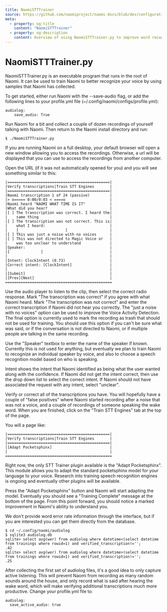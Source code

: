```yaml
---
title: NaomiSTTTrainer
source: https://github.com/naomiproject/naomi-docs/blob/dev/configuration/sttt.md
meta:
  - property: og:title
    content: "NaomiSTTTrainer"
  - property: og:description
    content: Overview of using NaomiSTTTrainer.py to improve word recognition rates
---
```


# NaomiSTTTrainer.py

NaomiSTTTrainer.py is an executable program that runs in the root of Naomi.
It can be used to train Naomi to better recognize your voice by using samples
that Naomi has collected.

To get started, either run Naomi with the --save-audio flag, or add the
following lines to your profile.yml file (~/.config/naomi/configs/profile.yml):

```
audiolog:
    save_audio: True
```

Run Naomi for a bit and collect a couple of dozen recordings of yourself talking
with Naomi. Then return to the Naomi install directory and run:

```
$ ./NaomiSTTTrainer.py
```

If you are running Naomi on a full desktop, your default browser will open a
new window allowing you to access the recordings. Otherwise, a url will be
displayed that you can use to access the recordings from another computer.

Open the URL (if it was not automatically opened for you) and you will see
something similar to this:

```
|==============================================|
|Verify transcriptions|Train STT Engines       |
|==============================================|
|Naomi transcription 1 of 24 (passive)         |
|> o===== 0:00/0:03 < ====o                    |
|Naomi heard "NAOMI WHAT TIME IS IT"           |
|What did you hear?                            |
|[ ] The transcription was correct. I heard the|
|    same thing                                |
|[ ] The transcription was not correct. This is|
|    what I heard:                             |
|    [                     ]                   |
|[ ] This was just a noise with no voices      |
|[ ] This was not directed to Magic Voice or   |
|    was too unclear to understand             |
|Speaker:                                      |
|[              ]                              |
|                                              |
|Intent: ClockIntent (0.73)                    |
|Correct intent: [ClockIntent]                 |
|                                              |
|[Submit]                                      |
|[Prev][Next]                                  |
================================================
```

Use the audio player to listen to the clip, then select the correct radio response.
Mark "The transcription was correct" if you agree with what Naomi heard.
Mark "The transcription was not correct" and enter the correct transcription if Naomi did not hear you correctly.
The "just a noise with no voices" option can be used to improve the Voice Activity Detection.
The final option is currently used to mark the recording as trash that should not be used for training.
You should use this option if you can't be sure what was said, or if the conversation is not directed
to Naomi, or if multiple people are talking in the same recording.

Use the "Speaker" textbox to enter the name of the speaker if known. Currently this is not used for
anything, but eventually we plan to train Naomi to recognize an individual speaker by voice, and also to choose
a speech recognition model based on who is speaking.

Intent shows the intent that Naomi identified as being what the user wanted along with the confidence.
If Naomi did not get the intent correct, then use the drop down list to select the correct intent.
If Naomi should not have associated the request with any intent, select "unclear".

Verify or correct all of the transcriptions you have. You will hopefully have a couple of "false positives" where
Naomi started recording after a noise that was not a voice, and a couple of recordings of someone speaking the
wake word. When you are finished, click on the "Train STT Engines" tab at the top of the page.

You will a page like:

```
|==============================================|
|Verify transcriptions|Train STT Engines       |
|==============================================|
|[Adapt Pocketsphinx]                          |
|                                              |
================================================
```

Right now, the only STT Trainer plugin available is the "Adapt Pocketsphinx". This module allows you to
adapt the standard pocketsphinx model for your language to your voice. Research into training speech
recognition engines is ongoing and eventually other plugins will be available.

Press the "Adapt Pocketsphinx" button and Naomi will start adapting the model. Eventually you should see
a "Training Complete" message at the bottom of the page. From this point forward, you should notice a
marked improvement in Naomi's ability to understand you.

We don't provide word error rate information through the interface, but if you are interested you can
get them directly from the database.

```
$ cd ~/.config/naomi/audiolog
$ sqlite3 audiolog.db
sqlite> select avg(wer) from audiolog where datetime<(select datetime from trainings where rowid=1) and verified_transcription!='';
.42
sqlite> select avg(wer) from audiolog where datetime>(select datetime from trainings where rowid=1) and verified_transcription!='';
.25
```

After collecting the first set of audiolog files, it's a good idea to only capture active listening.
This will prevent Naomi from recording as many random sounds around the house, and only record what
is said after hearing the wake word, which will make verifying additional transcriptions much more
productive. Change your profile.yml file to:

```
audiolog:
  save_active_audio: true
```

<EditPageLink/>